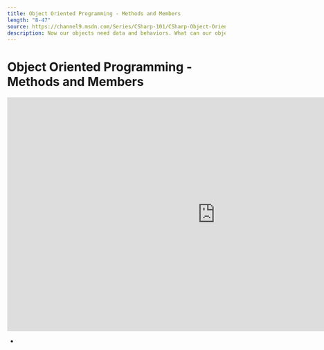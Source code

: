 ```yaml
---
title: Object Oriented Programming - Methods and Members
length: "8-47"
source: https://channel9.msdn.com/Series/CSharp-101/CSharp-Object-Oriented-Programming-Methods-and-Members
description: Now our objects need data and behaviors. What can our objects DO and what do they HAVE? Let's learn how to make members and methods with C# and .NET.
---
```

# Object Oriented Programming - Methods and Members

<iframe src="https://channel9.msdn.com/Series/CSharp-101/CSharp-Object-Oriented-Programming-Methods-and-Members/player?format=html5" width="960" height="540" allowFullScreen frameBorder="0" title="C#: Object Oriented Programming - Methods and Members [17 of 19] - Microsoft Channel 9 Video"></iframe>

- 
